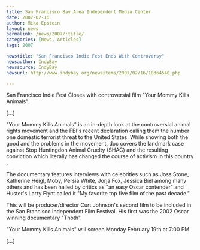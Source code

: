 ```yaml
---
title: San Francisco Bay Area Independent Media Center 
date: 2007-02-16
author: Mika Epstein
layout: news
permalink: /news/2007/:title/
categories: [News, Articles]
tags: 2007

newstitle: "San Francisco Indie Fest Ends With Controversy"
newsauthor: IndyBay
newssource: IndyBay
newsurl: http://www.indybay.org/newsitems/2007/02/16/18364540.php 

---
```


San Francisco Indie Fest Closes with controversial film "Your Mommy Kills Animals".

[...]

"Your Mommy Kills Animals" is an in-depth look at the controversial animal rights movement and the FBI's recent declaration calling them the number one domestic terrorist threat to the United States. While showing both the good and the problems in the movement, doc covers the landmark case against Stop Huntingdon Animal Cruelty (SHAC) and the resulting conviction which literally has changed the course of activism in this country . 

The documentary features interviews with celebrities such as Joss Stone, Katherine Heigl, Moby, Persia White, Jorja Fox, Jessica Biel among many others and has been hailed by critics as "an easy Oscar contender" and Huster's Larry Flynt called it "My favorite top five film of the past decade." 

This will be producer/director Curt Johnson's second film to be included in the San Francisco Independent Film Festival. His first was the 2002 Oscar winning documentary "Thoth". 

"Your Mommy Kills Animals" will screen Monday February 19th at 7:00 PM

[...]